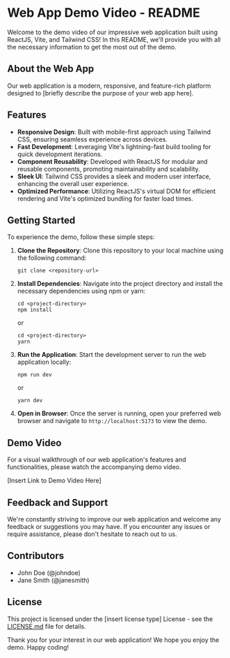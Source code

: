# Web App Demo Video - README

Welcome to the demo video of our impressive web application built using ReactJS, Vite, and Tailwind CSS! In this README, we'll provide you with all the necessary information to get the most out of the demo.

## About the Web App

Our web application is a modern, responsive, and feature-rich platform designed to [briefly describe the purpose of your web app here].

## Features

- **Responsive Design**: Built with mobile-first approach using Tailwind CSS, ensuring seamless experience across devices.
- **Fast Development**: Leveraging Vite's lightning-fast build tooling for quick development iterations.
- **Component Reusability**: Developed with ReactJS for modular and reusable components, promoting maintainability and scalability.
- **Sleek UI**: Tailwind CSS provides a sleek and modern user interface, enhancing the overall user experience.
- **Optimized Performance**: Utilizing ReactJS's virtual DOM for efficient rendering and Vite's optimized bundling for faster load times.

## Getting Started

To experience the demo, follow these simple steps:

1. **Clone the Repository**: Clone this repository to your local machine using the following command:

    ```
    git clone <repository-url>
    ```

2. **Install Dependencies**: Navigate into the project directory and install the necessary dependencies using npm or yarn:

    ```
    cd <project-directory>
    npm install
    ```

    or

    ```
    cd <project-directory>
    yarn
    ```

3. **Run the Application**: Start the development server to run the web application locally:

    ```
    npm run dev
    ```

    or

    ```
    yarn dev
    ```

4. **Open in Browser**: Once the server is running, open your preferred web browser and navigate to `http://localhost:5173` to view the demo.

## Demo Video

For a visual walkthrough of our web application's features and functionalities, please watch the accompanying demo video.

[Insert Link to Demo Video Here]

## Feedback and Support

We're constantly striving to improve our web application and welcome any feedback or suggestions you may have. If you encounter any issues or require assistance, please don't hesitate to reach out to us.

## Contributors

- John Doe (@johndoe)
- Jane Smith (@janesmith)

## License

This project is licensed under the [insert license type] License - see the [LICENSE.md](LICENSE.md) file for details.

Thank you for your interest in our web application! We hope you enjoy the demo. Happy coding!
